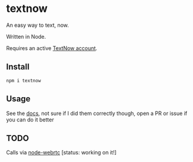 # textnow
An easy way to text, now. 

Written in Node.

Requires an active [TextNow account](https://textnow.com).

## Install
`npm i textnow`

## Usage
See the [docs](https://github.com/hieyou1/textnow/blob/master/docs.md), not sure if I did them correctly though, open a PR or issue if you can do it better

## TODO
Calls via [node-webrtc](https://github.com/node-webrtc/node-webrtc) [status: working on it!]